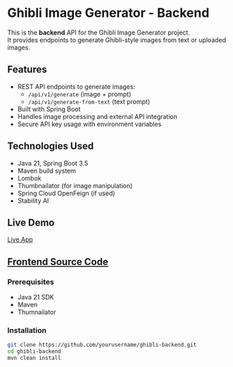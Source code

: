 # Ghibli Image Generator - Backend

This is the **backend** API for the Ghibli Image Generator project.  
It provides endpoints to generate Ghibli-style images from text or uploaded images.

## Features

- REST API endpoints to generate images:
  - `/api/v1/generate` (image + prompt)
  - `/api/v1/generate-from-text` (text prompt)
- Built with Spring Boot
- Handles image processing and external API integration
- Secure API key usage with environment variables

## Technologies Used

- Java 21, Spring Boot 3.5
- Maven build system
- Lombok
- Thumbnailator (for image manipulation)
- Spring Cloud OpenFeign (if used)
- Stability AI 

## Live Demo

[Live App](https://ghibli-image-generator-production.up.railway.app/)

## [Frontend Source Code](https://github.com/sakshamkumr/Ghibli-Image-Generator)

### Prerequisites

- Java 21 SDK
- Maven
- Thumnailator

### Installation

```bash
git clone https://github.com/yourusername/ghibli-backend.git
cd ghibli-backend
mvn clean install
